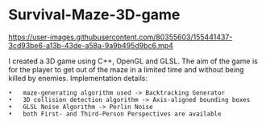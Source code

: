 # Survival-Maze-3D-game

https://user-images.githubusercontent.com/80355603/155441437-3cd93be6-a13b-43de-a58a-9a9b495d9bc6.mp4

I created a 3D game using C++, OpenGL and GLSL. The aim of the game is for the player to get out of the maze in a limited time and without being killed by enemies. 
	Implementation details: 
  
    •	maze-generating algorithm used -> Backtracking Generator
    •	3D collision detection algorithm -> Axis-aligned bounding boxes  
    •	GLSL Noise Algorithm -> Perlin Noise
    •	both First- and Third-Person Perspectives are available

